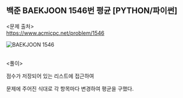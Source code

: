 ## 백준 BAEKJOON 1546번 평균 [PYTHON/파이썬]

<문제 출처><br>
https://www.acmicpc.net/problem/1546

![BAEKJOON 1546](https://blog.kakaocdn.net/dn/cjPdpj/btrLqWyrH6V/Ix1Eh8KELOzhAiKKWzrLBK/img.png)

<br>
<풀이><br>

점수가 저장되어 있는 리스트에 접근하여

문제에 주어진 식대로 각 항목마다 변경하여 평균을 구했다.
